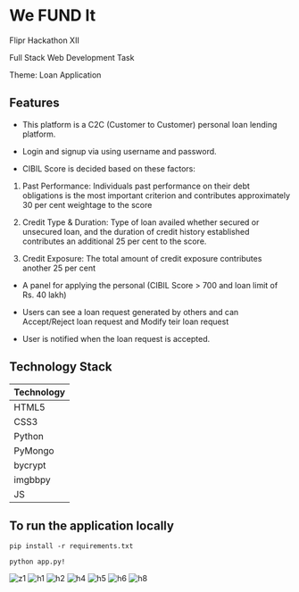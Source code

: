 # We FUND It

Flipr Hackathon XII

Full Stack Web Development Task

Theme: Loan Application

## Features

- This platform is a C2C (Customer to Customer) personal loan lending platform.

- Login and signup via using username and password.

- CIBIL Score is decided based on these factors:

1. Past Performance: Individuals past performance on their debt obligations is the most important criterion and contributes approximately 30 per cent weightage to the score

2. Credit Type & Duration: Type of loan availed whether secured or unsecured loan, and the duration of credit history established contributes an additional 25 per cent to the score.

3. Credit Exposure: The total amount of credit exposure contributes another 25 per cent

- A panel for applying the personal (CIBIL Score > 700 and loan limit of Rs. 40 lakh)

- Users can see a loan request generated by others and can Accept/Reject loan request and Modify teir loan request

- User is notified when the loan request is accepted.

## Technology Stack

| Technology  | 
|-------------|
| HTML5       |
| CSS3        | 
| Python      | 
| PyMongo|                                          
| bycrypt|               
| imgbbpy|  
| JS|

## To run the application locally


```
pip install -r requirements.txt
```


```
python app.py!
```
![z1](https://user-images.githubusercontent.com/82106569/167673937-0a945da8-3703-484f-bd18-d0b41b41ef84.png)
![h1](https://user-images.githubusercontent.com/82106569/167673212-475f2d05-8ce1-4608-acef-dc9cf23b39ef.png)
![h2](https://user-images.githubusercontent.com/82106569/167673276-5bf6078c-82fd-48ad-b1c3-5071a0db581c.png)
![h4](https://user-images.githubusercontent.com/82106569/167673305-bdef4500-5cfb-4a16-9df3-d76dc0a22f40.png)
![h5](https://user-images.githubusercontent.com/82106569/167673387-066848ef-689f-4def-b65b-ae63ed922bd6.png)
![h6](https://user-images.githubusercontent.com/82106569/167673419-7cba6b84-ba85-47de-a08c-920187f41b01.png)
![h8](https://user-images.githubusercontent.com/82106569/167673454-2d30fafc-9869-4992-81b9-e129c20d4f4b.png)
